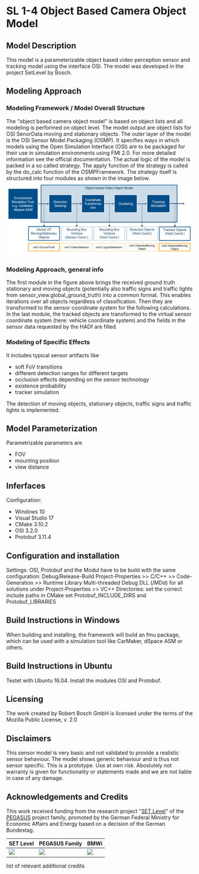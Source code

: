 # SL 1-4 Object Based Camera Object Model

## Model Description

This model is a parameterizable object based video perception sensor and tracking model using the interface OSI. 
The model was developed in the project SetLevel by Bosch. 

## Modeling Approach

### Modeling Framework / Model Overall Structure

The "object based camera object model" is based on object lists and all modeling is performed on object level.
The model output are object lists for OSI SenorData moving and stationary objects.
The outer layer of the model is the OSI Sensor Model Packaging (OSMP).
It specifies ways in which models  using the Open Simulation Interface (OSI) are to be packaged for their use in simulation environments using FMI 2.0.
For more detailed information see the official documentation.
The actual logic of the model is packed in a so called strategy.
The apply function of the strategy is called by the do_calc function of the OSMPFramework.
The strategy itself is structured into four modules as shown in the image below.
<img src="img\2020-11-25_08h21_52.png" width="800" />

### Modeling Approach, general info

The first module in the figure above brings the received ground truth stationary and moving objects 
(potentially also traffic signs and traffic lights from sensor_view.global_ground_truth) into a common format.
This enables iterations over all objects regardless of classification.
Then they are transformed to the sensor coordinate system for the following calculations.
In the last module, the tracked objects are transformed to the virtual sensor coordinate system (here: vehicle coordinate system) and the fields in the sensor data requested by the HADf are filled.

### Modeling of Specific Effects

It includes typical sensor artifacts like 

- soft FoV transitions
- different detection ranges for different targets
- occlusion effects depending on the sensor technology
- existence probability 
- tracker simulation 

The detection of moving objects, stationary objects, traffic signs and traffic lights is implemented. 

## Model Parameterization

Parametrizable parameters are
 
- FOV
- mounting position 
- view distance 

## Inferfaces

Configuration:

- Windows 10
- Visual Studio 17
- CMake 3.10.2
- OSI 3.2.0
- Protobuf 3.11.4

## Configuration and installation

Settings:
OSI, Protobuf and the Modul have to be build with the same configuration:
Debug/Release-Build
Project-Properties >> C/C++ >> Code-Generation >> Runtime Library
Multi-threaded Debug DLL (/MDd) for all solutions
under Project-Properties >> VC++ Directories: set the correct include paths
in CMake set Protobuf_INCLUDE_DIRS and Protobuf_LIBRARIES

## Build Instructions in Windows 

When building and installing, the framework will build an fmu package, which can be used with a simulation tool like CarMaker, dSpace ASM or others.

## Build Instructions in Ubuntu 

Testet with Ubuntu 16.04. Install the modules OSI and Protobuf. 

## Licensing

The work created by Robert Bosch GmbH is licensed under the terms of the Mozilla Public License, v. 2.0

## Disclaimers

This sensor model is very basic and not validated to provide a realistic sensor behaviour. 
The model shows generic behaviour and is thus not sensor specific. This is a prototype. Use at own risk. 
Aboslutely not warranty is given for functionality or statements made and we are not liable in case of any damage.

## Acknowledgements and Credits

This work received funding from the research project 
"[SET Level](https://setlevel.de/)" of the [PEGASUS](https://pegasus-family.de) project family,
 promoted by the German Federal Ministry for Economic Affairs and Energy based on a decision of the German Bundestag.
 
| SET Level                                                                                                | PEGASUS Family                                                                                                       | BMWi                                                                                                                                                                                 |
|----------------------------------------------------------------------------------------------------------|----------------------------------------------------------------------------------------------------------------------|--------------------------------------------------------------------------------------------------------------------------------------------------------------------------------------|
| <a href="https://setlevel.de"><img src="https://setlevel.de/assets/logo-setlevel.svg" width="100" /></a> | <a href="https://pegasus-family.de"><img src="https://setlevel.de/assets/logo-pegasus-family.svg" width="100" /></a> | <a href="https://www.bmwi.de/Redaktion/DE/Textsammlungen/Technologie/fahrzeug-und-systemtechnologien.html"><img src="https://setlevel.de/assets/logo-bmwi-en.svg" width="100" /></a> |

list of relevant additional credits
